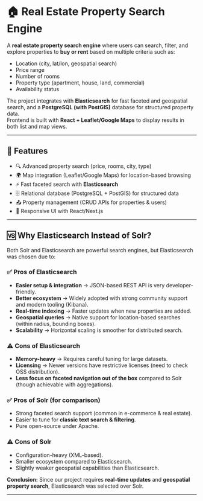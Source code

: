 # 🏠 Real Estate Property Search Engine

A **real estate property search engine** where users can search, filter, and explore properties to **buy or rent** based on multiple criteria such as:

- Location (city, lat/lon, geospatial search)
- Price range
- Number of rooms
- Property type (apartment, house, land, commercial)
- Availability status

The project integrates with **Elasticsearch** for fast faceted and geospatial search, and a **PostgreSQL (with PostGIS)** database for structured property data.  
Frontend is built with **React + Leaflet/Google Maps** to display results in both list and map views.

---

## 📌 Features
- 🔍 Advanced property search (price, rooms, city, type)
- 🌍 Map integration (Leaflet/Google Maps) for location-based browsing
- ⚡ Fast faceted search with **Elasticsearch**
- 🗄️ Relational database (PostgreSQL + PostGIS) for structured data
- 📤 Property management (CRUD APIs for properties & users)
- 📱 Responsive UI with React/Next.js

---

## 🆚 Why **Elasticsearch** Instead of Solr?

Both Solr and Elasticsearch are powerful search engines, but Elasticsearch was chosen due to:

### ✅ Pros of Elasticsearch
- **Easier setup & integration** → JSON-based REST API is very developer-friendly.
- **Better ecosystem** → Widely adopted with strong community support and modern tooling (Kibana).
- **Real-time indexing** → Faster updates when new properties are added.
- **Geospatial queries** → Native support for location-based searches (within radius, bounding boxes).
- **Scalability** → Horizontal scaling is smoother for distributed search.

### ⚠️ Cons of Elasticsearch
- **Memory-heavy** → Requires careful tuning for large datasets.
- **Licensing** → Newer versions have restrictive licenses (need to check OSS distribution).
- **Less focus on faceted navigation out of the box** compared to Solr (though achievable with aggregations).

### ✅ Pros of Solr (for comparison)
- Strong faceted search support (common in e-commerce & real estate).
- Easier to tune for **classic text search & filtering**.
- Pure open-source under Apache.

### ⚠️ Cons of Solr
- Configuration-heavy (XML-based).
- Smaller ecosystem compared to Elasticsearch.
- Slightly weaker geospatial capabilities than Elasticsearch.

**Conclusion:** Since our project requires **real-time updates** and **geospatial property search**, Elasticsearch was selected over Solr.

---


